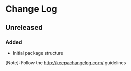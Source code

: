# Change Log


## Unreleased

### Added

- Initial package structure


[Note]: Follow the http://keepachangelog.com/ guidelines
